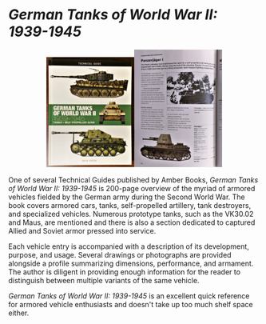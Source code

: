 # *German Tanks of World War II: 1939-1945* 

<center><img src="germantanks/001.JPG" width="35%" height="35%" class="center"><img src="germantanks/002.JPG" width="35%" height="35%" class="center"></center>

One of several Technical Guides published by Amber Books, *German Tanks of World War II: 1939-1945* is 200-page overview of the myriad of armored vehicles fielded by the German army during the Second World War. The book covers armored cars, tanks, self-propelled artillery, tank destroyers, and specialized vehicles. Numerous prototype tanks, such as the VK30.02 and Maus, are mentioned and there is also a section dedicated to captured Allied and Soviet armor pressed into service. 

Each vehicle entry is accompanied with a description of its development, purpose, and usage. Several drawings or photographs are provided alongside a profile summarizing dimensions, performance, and armament. The author is diligent in providing enough information for the reader to distinguish between multiple variants of the same vehicle. 

*German Tanks of World War II: 1939-1945* is an excellent quick reference for armored vehicle enthusiasts and doesn't take up too much shelf space either.  